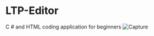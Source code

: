 # LTP-Editor
C # and HTML coding application for beginners
![Capture](https://user-images.githubusercontent.com/48725946/89093481-08fd2200-d3e5-11ea-8f89-c353e02dbc4a.PNG)
